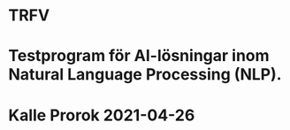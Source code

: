 # TRFV
# Testprogram för AI-lösningar inom Natural Language Processing (NLP).
# Kalle Prorok 2021-04-26
